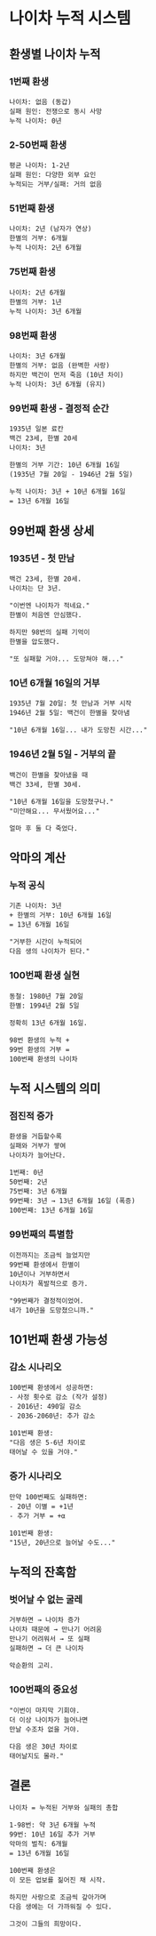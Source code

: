 # 나이차 누적 시스템

## 환생별 나이차 누적

### 1번째 환생
```
나이차: 없음 (동갑)
실패 원인: 전쟁으로 동시 사망
누적 나이차: 0년
```

### 2-50번째 환생
```
평균 나이차: 1-2년
실패 원인: 다양한 외부 요인
누적되는 거부/실패: 거의 없음
```

### 51번째 환생
```
나이차: 2년 (남자가 연상)
한별의 거부: 6개월
누적 나이차: 2년 6개월
```

### 75번째 환생
```
나이차: 2년 6개월
한별의 거부: 1년
누적 나이차: 3년 6개월
```

### 98번째 환생
```
나이차: 3년 6개월
한별의 거부: 없음 (완벽한 사랑)
하지만 백건이 먼저 죽음 (10년 차이)
누적 나이차: 3년 6개월 (유지)
```

### 99번째 환생 - 결정적 순간
```
1935년 일본 료칸
백건 23세, 한별 20세
나이차: 3년

한별의 거부 기간: 10년 6개월 16일
(1935년 7월 20일 - 1946년 2월 5일)

누적 나이차: 3년 + 10년 6개월 16일
= 13년 6개월 16일
```

## 99번째 환생 상세

### 1935년 - 첫 만남
```
백건 23세, 한별 20세.
나이차는 단 3년.

"이번엔 나이차가 적네요."
한별이 처음엔 안심했다.

하지만 98번의 실패 기억이
한별을 압도했다.

"또 실패할 거야... 도망쳐야 해..."
```

### 10년 6개월 16일의 거부
```
1935년 7월 20일: 첫 만남과 거부 시작
1946년 2월 5일: 백건이 한별을 찾아냄

"10년 6개월 16일... 내가 도망친 시간..."
```

### 1946년 2월 5일 - 거부의 끝
```
백건이 한별을 찾아냈을 때
백건 33세, 한별 30세.

"10년 6개월 16일을 도망쳤구나."
"미안해요... 무서웠어요..."

얼마 후 둘 다 죽었다.
```

## 악마의 계산

### 누적 공식
```
기존 나이차: 3년
+ 한별의 거부: 10년 6개월 16일
= 13년 6개월 16일

"거부한 시간이 누적되어
다음 생의 나이차가 된다."
```

### 100번째 환생 실현
```
동철: 1980년 7월 20일
한별: 1994년 2월 5일

정확히 13년 6개월 16일.

98번 환생의 누적 +
99번 환생의 거부 =
100번째 환생의 나이차
```

## 누적 시스템의 의미

### 점진적 증가
```
환생을 거듭할수록
실패와 거부가 쌓여
나이차가 늘어난다.

1번째: 0년
50번째: 2년
75번째: 3년 6개월
99번째: 3년 → 13년 6개월 16일 (폭증)
100번째: 13년 6개월 16일
```

### 99번째의 특별함
```
이전까지는 조금씩 늘었지만
99번째 환생에서 한별이
10년이나 거부하면서
나이차가 폭발적으로 증가.

"99번째가 결정적이었어.
네가 10년을 도망쳤으니까."
```

## 101번째 환생 가능성

### 감소 시나리오
```
100번째 환생에서 성공하면:
- 사정 횟수로 감소 (작가 설정)
- 2016년: 490일 감소
- 2036-2060년: 추가 감소

101번째 환생:
"다음 생은 5-6년 차이로
태어날 수 있을 거야."
```

### 증가 시나리오
```
만약 100번째도 실패하면:
- 20년 이별 = +1년
- 추가 거부 = +α

101번째 환생:
"15년, 20년으로 늘어날 수도..."
```

## 누적의 잔혹함

### 벗어날 수 없는 굴레
```
거부하면 → 나이차 증가
나이차 때문에 → 만나기 어려움
만나기 어려워서 → 또 실패
실패하면 → 더 큰 나이차

악순환의 고리.
```

### 100번째의 중요성
```
"이번이 마지막 기회야.
더 이상 나이차가 늘어나면
만날 수조차 없을 거야.

다음 생은 30년 차이로
태어날지도 몰라."
```

## 결론

```
나이차 = 누적된 거부와 실패의 총합

1-98번: 약 3년 6개월 누적
99번: 10년 16일 추가 거부
악마의 벌칙: 6개월
= 13년 6개월 16일

100번째 환생은
이 모든 업보를 짊어진 채 시작.

하지만 사랑으로 조금씩 갚아가며
다음 생에는 더 가까워질 수 있다.

그것이 그들의 희망이다.
```